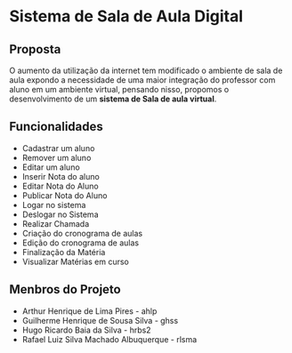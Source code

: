 # Sistema de Sala de Aula Digital

## Proposta
O aumento da utilização da internet tem modificado o ambiente de sala de aula expondo a necessidade de uma maior integração do professor com aluno em um ambiente virtual, pensando nisso, propomos o desenvolvimento de um **sistema de Sala de aula virtual**.

## Funcionalidades
* Cadastrar um aluno
* Remover um aluno
* Editar um aluno
* Inserir Nota do aluno
* Editar Nota do Aluno
* Publicar Nota do Aluno
* Logar no sistema
* Deslogar no Sistema
* Realizar Chamada
* Criação do cronograma de aulas
* Edição do cronograma de aulas
* Finalização da Matéria
* Visualizar Matérias em curso

## Menbros do Projeto
* Arthur Henrique de Lima Pires - ahlp
* Guilherme Henrique de Sousa Silva - ghss
* Hugo Ricardo Baia da Silva - hrbs2
* Rafael Luiz Silva Machado Albuquerque - rlsma
